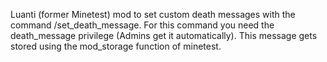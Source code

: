 Luanti (former Minetest) mod to set custom death messages with the command /set_death_message. For this command you need the death_message privilege (Admins get it automatically). This message gets stored using the mod_storage function of minetest.
